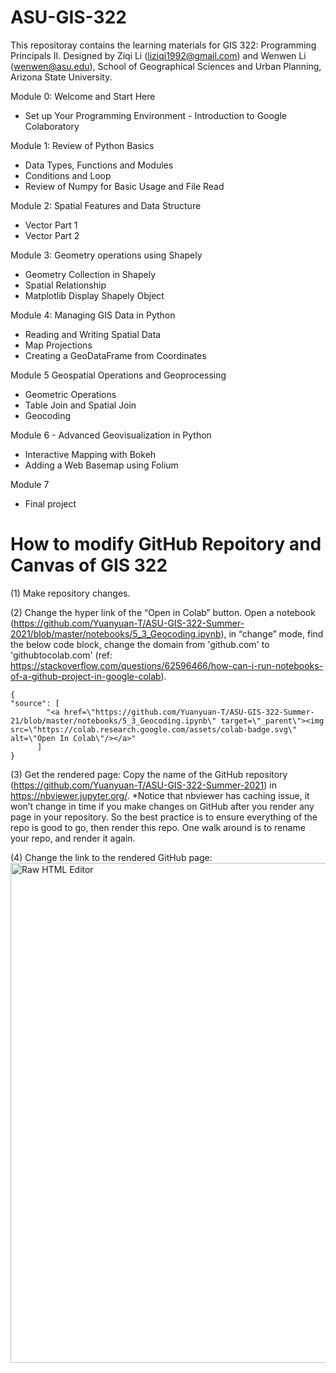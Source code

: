 # ASU-GIS-322
This repositoray contains the learning materials for GIS 322: Programming Principals II.
Designed by Ziqi Li (liziqi1992@gmail.com) and Wenwen Li (wenwen@asu.edu), School of Geographical Sciences and Urban Planning, Arizona State University.

Module 0: Welcome and Start Here
* Set up Your Programming Environment - Introduction to Google Colaboratory

Module 1: Review of Python Basics
* Data Types, Functions and Modules
* Conditions and Loop
* Review of Numpy for Basic Usage and File Read

Module 2: Spatial Features and Data Structure
* Vector Part 1
* Vector Part 2

Module 3: Geometry operations using Shapely
* Geometry Collection in Shapely
* Spatial Relationship
* Matplotlib Display Shapely Object

Module 4: Managing GIS Data in Python
* Reading and Writing Spatial Data
* Map Projections
* Creating a GeoDataFrame from Coordinates

Module 5 Geospatial Operations and Geoprocessing
* Geometric Operations
* Table Join and Spatial Join
* Geocoding

Module 6 - Advanced Geovisualization in Python
* Interactive Mapping with Bokeh
* Adding a Web Basemap using Folium

Module 7
* Final project



# How to modify GitHub Repoitory and Canvas of GIS 322

(1) Make repository changes.

(2) Change the hyper link of the “Open in Colab” button. Open a notebook (https://github.com/Yuanyuan-T/ASU-GIS-322-Summer-2021/blob/master/notebooks/5_3_Geocoding.ipynb), in “change” mode, find the below code block, change the domain from 'github.com' to 'githubtocolab.com' (ref: https://stackoverflow.com/questions/62596466/how-can-i-run-notebooks-of-a-github-project-in-google-colab). 
```
{
"source": [
        "<a href=\"https://github.com/Yuanyuan-T/ASU-GIS-322-Summer-21/blob/master/notebooks/5_3_Geocoding.ipynb\" target=\"_parent\"><img src=\"https://colab.research.google.com/assets/colab-badge.svg\" alt=\"Open In Colab\"/></a>"
      ]
}
```


(3) Get the rendered page:
Copy the name of the GitHub repository (https://github.com/Yuanyuan-T/ASU-GIS-322-Summer-2021) in https://nbviewer.jupyter.org/.
*Notice that nbviewer has caching issue, it won’t change in time if you make changes on GitHub after you render any page in your repository. So the best practice is to ensure everything of the repo is good to go, then render this repo. One walk around is to rename your repo, and render it again. 

(4) Change the link to the rendered GitHub page:
<img width="800" alt="Raw HTML Editor" src="https://user-images.githubusercontent.com/43053656/125877494-ad993e99-c530-4c4e-96be-c9e9675b1348.png">

